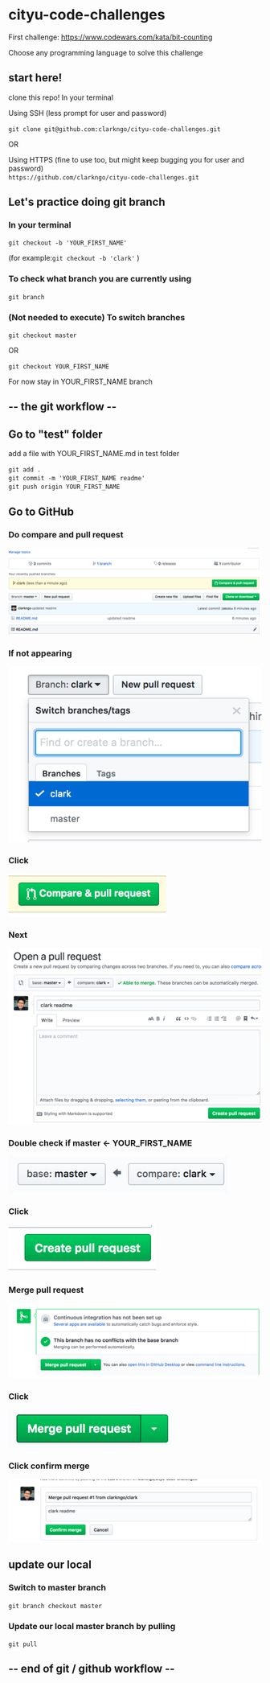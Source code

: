 # cityu-code-challenges

First challenge: https://www.codewars.com/kata/bit-counting

Choose any programming language to solve this challenge

## start here!
clone this repo!
In your terminal

Using SSH (less prompt for user and password)
<br />

`git clone git@github.com:clarkngo/cityu-code-challenges.git`

OR

Using HTTPS (fine to use too, but might keep bugging you for user and password)
<br />
`https://github.com/clarkngo/cityu-code-challenges.git`


## Let's practice doing git branch
### In your terminal

`git checkout -b 'YOUR_FIRST_NAME'`

(for example:`git checkout -b 'clark'` )

### To check what branch you are currently using

`git branch`

### (Not needed to execute) To switch branches

`git checkout master`

OR

`git checkout YOUR_FIRST_NAME`

For now stay in YOUR_FIRST_NAME branch

## --  the git workflow --

## Go to "test" folder

add a file with YOUR_FIRST_NAME.md in test folder

`git add .`
<br />
`git commit -m 'YOUR_FIRST_NAME readme'`
<br />
`git push origin YOUR_FIRST_NAME`

## Go to GitHub


### Do compare and pull request 
![](/images/full-compare-request.png)

### If not appearing
![](/images/github-switch-branch.png)


### Click 
![](/images/btn-compare-request.png)

### Next
![](/images/full-pull-request.png)

### Double check if master <- YOUR_FIRST_NAME 
![](/images/btn-base-branch.png)

### Click
![](/images/btn-pull-request.png)

### Merge pull request
![](/images/full-merge-pull-request.png)

### Click
![](/images/btn-merge-pull-request.png)

### Click confirm merge

![](/images/confirm-merge.png)

## update our local
### Switch to master branch
`git branch checkout master`

### Update our local master branch by pulling
`git pull`

## -- end of git / github workflow --
